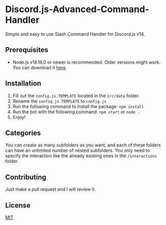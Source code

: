 # Discord.js-Advanced-Command-Handler
Simple and easy to use Slash Command Handler for Discord.js v14.

## Prerequisites
- Node.js v18.16.0 or newer is recommended. Older versions might work. You can download it [here](https://nodejs.org/en/download/).

## Installation
1. Fill out the `config.js.TEMPLATE` located in the `src/data` folder.
2. Rename the `config.js.TEMPLATE` to `config.js`
3. Run the following command to install the package: `npm install`
4. Run the bot with the following command: `npm start` or `node .`
5. Enjoy!

## Categories
You can create as many subfolders as you want, and each of these folders can have an unlimited number of nested subfolders.
You only need to specify the interaction like the already existing ones in the ``/interactions`` folder.

## Contributing
Just make a pull request and I will review it.

## License
[MIT](https://choosealicense.com/licenses/mit/)
